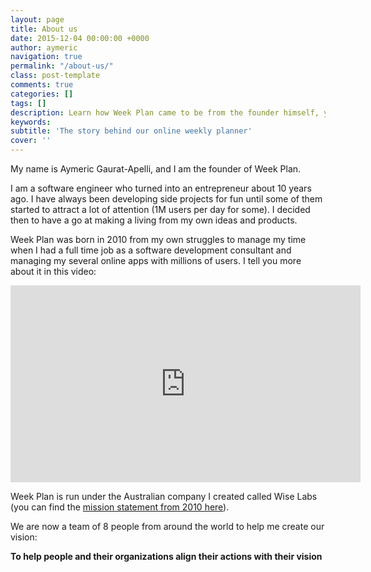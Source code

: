 ```yaml
---
layout: page
title: About us
date: 2015-12-04 00:00:00 +0000
author: aymeric
navigation: true
permalink: "/about-us/"
class: post-template
comments: true
categories: []
tags: []
description: Learn how Week Plan came to be from the founder himself, you will better understand how Week Plan is different.
keywords: 
subtitle: 'The story behind our online weekly planner'
cover: ''
---
```



My name is Aymeric Gaurat-Apelli, and I am the founder of Week Plan.

I am a software engineer who turned into an entrepreneur about 10 years ago. I have always been developing side projects for fun until some of them started to attract a lot of attention (1M users per day for some). I decided then to have a go at making a living from my own ideas and products.

Week Plan was born in 2010 from my own struggles to manage my time when I had a full time job as a software development consultant and managing my several online apps with millions of users. I tell you more about it in this video:

<iframe src="https://www.youtube.com/embed/gLKSJwKtn-c" width="560" height="315" frameborder="0" allowfullscreen="allowfullscreen"></iframe>

Week Plan is run under the Australian company I created called Wise Labs (you can find the [mission statement from 2010 here](http://aymeric.gaurat.net/2010/wise-labs-the-mission-statement/)).   

We are now a team of 8 people from around the world to help me create our vision:

**To help people and their organizations align their actions with their vision**
